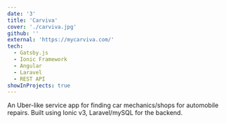 ```yaml
---
date: '3'
title: 'Carviva'
cover: './carviva.jpg'
github: ''
external: 'https://mycarviva.com/'
tech:
  - Gatsby.js
  - Ionic Framework
  - Angular
  - Laravel
  - REST API
showInProjects: true
---
```


An Uber-like service app for finding car mechanics/shops for automobile repairs. Built using Ionic v3, Laravel/mySQL for the backend.
